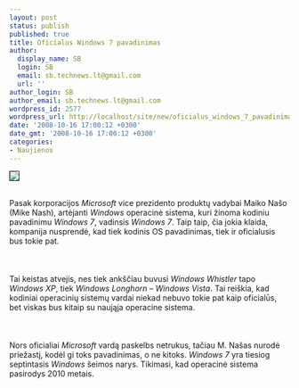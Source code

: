 ```yaml
---
layout: post
status: publish
published: true
title: Oficialus Windows 7 pavadinimas
author:
  display_name: SB
  login: SB
  email: sb.technews.lt@gmail.com
  url: ''
author_login: SB
author_email: sb.technews.lt@gmail.com
wordpress_id: 2577
wordpress_url: http://localhost/site/new/oficialus_windows_7_pavadinimas/
date: '2008-10-16 17:00:12 +0300'
date_gmt: '2008-10-16 17:00:12 +0300'
categories:
- Naujienos
---
```

<div class="imgright"><img src="http://tbn0.google.com/images?q=tbn:SoM9g8QxuDkKCM:http://www.geekpulp.co.nz/wp-content/uploads/2007/01/WindowsLiveWriter/WindowsHomeServer_98DD/windows-logo%255B5%255D1.jpg" border="1"></div>
<p><br>Pasak korporacijos <i>Microsoft</i> vice prezidento produktų vadybai Maiko Našo (Mike Nash), artėjanti <i>Windows</i> operacinė sistema, kuri žinoma kodiniu pavadinimu <i>Windows 7</i>, vadinsis <i>Windows 7</i>. Taip taip, čia jokia klaida, kompanija nusprendė, kad tiek kodinis OS pavadinimas, tiek ir oficialusis bus tokie pat.<br />
<br><br />
<br>Tai keistas atvejis, nes tiek ankščiau buvusi <i>Windows Whistler</i> tapo <i>Windows XP</i>, tiek <i>Windows Longhorn</i> – <i>Windows Vista</i>. Tai reiškia, kad kodiniai operacinių sistemų vardai niekad nebuvo tokie pat kaip oficialūs, bet viskas bus kitaip su naująja operacine sistema.<br />
<br><br />
<br>Nors oficialiai <i>Microsoft</i> vardą paskelbs netrukus, tačiau M. Našas nurodė priežastį, kodėl gi toks pavadinimas, o ne kitoks. <i>Windows 7</i> yra tiesiog septintasis <i>Windows</i> šeimos narys. Tikimasi, kad operacinė sistema pasirodys 2010 metais.<br />
<br><br />
<br><br />
<br></p>
